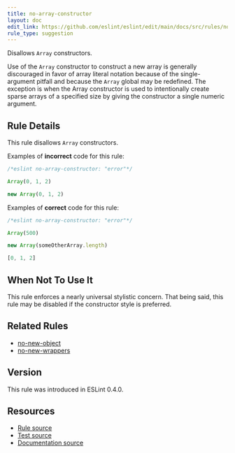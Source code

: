 ```yaml
---
title: no-array-constructor
layout: doc
edit_link: https://github.com/eslint/eslint/edit/main/docs/src/rules/no-array-constructor.md
rule_type: suggestion
---
```


Disallows `Array` constructors.

Use of the `Array` constructor to construct a new array is generally
discouraged in favor of array literal notation because of the single-argument
pitfall and because the `Array` global may be redefined. The exception is when
the Array constructor is used to intentionally create sparse arrays of a
specified size by giving the constructor a single numeric argument.

## Rule Details

This rule disallows `Array` constructors.

Examples of **incorrect** code for this rule:

```js
/*eslint no-array-constructor: "error"*/

Array(0, 1, 2)

new Array(0, 1, 2)
```

Examples of **correct** code for this rule:

```js
/*eslint no-array-constructor: "error"*/

Array(500)

new Array(someOtherArray.length)

[0, 1, 2]
```

## When Not To Use It

This rule enforces a nearly universal stylistic concern. That being said, this
rule may be disabled if the constructor style is preferred.

## Related Rules

* [no-new-object](no-new-object)
* [no-new-wrappers](no-new-wrappers)

## Version

This rule was introduced in ESLint 0.4.0.

## Resources

* [Rule source](https://github.com/eslint/eslint/tree/HEAD/lib/rules/no-array-constructor.js)
* [Test source](https://github.com/eslint/eslint/tree/HEAD/tests/lib/rules/no-array-constructor.js)
* [Documentation source](https://github.com/eslint/eslint/tree/HEAD/docs/src/rules/no-array-constructor.md)
